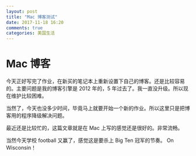 ```yaml
---
layout: post
title: "Mac 博客测试"
date: 2017-11-18 16:20
comments: true
categories: 美国生活
---
```


# Mac 博客

今天正好写完了作业，在新买的笔记本上重新设置下自己的博客。还是比较容易的。主要问题是我的博客引擎是 2012 年的，5 年过去了。我一直没升级。所以现在维护比较困难。

当然了，今天也没多少时间，毕竟马上就要开始一个新的作业。所以这里只是把博客用的程序降级解决问题。

最近还是比较忙的，这篇文章就是在 Mac 上写的感觉还是很好的。非常流畅。

当然今天学校 football 又赢了，感觉这是要杀上 Big Ten 冠军的节奏。 On Wisconsin！